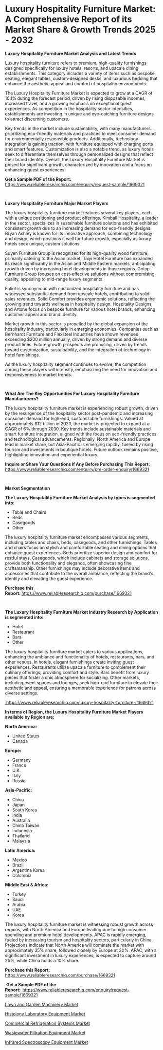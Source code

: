 <p><h1>Luxury Hospitality Furniture Market: A Comprehensive Report of its Market Share & Growth Trends 2025 - 2032</h1></p><p><strong>Luxury Hospitality Furniture Market Analysis and Latest Trends</strong></p>
<p><p>Luxury hospitality furniture refers to premium, high-quality furnishings designed specifically for luxury hotels, resorts, and upscale dining establishments. This category includes a variety of items such as bespoke seating, elegant tables, custom-designed desks, and luxurious bedding that enhance the aesthetic appeal and comfort of hospitality environments.</p><p>The Luxury Hospitality Furniture Market is expected to grow at a CAGR of 10.1% during the forecast period, driven by rising disposable incomes, increased travel, and a growing emphasis on exceptional guest experiences. As competition in the hospitality sector intensifies, establishments are investing in unique and eye-catching furniture designs to attract discerning customers.</p><p>Key trends in the market include sustainability, with many manufacturers prioritizing eco-friendly materials and practices to meet consumer demand for environmentally responsible products. Additionally, technology integration is gaining traction, with furniture equipped with charging ports and smart features. Customization is also a notable trend, as luxury hotels seek to differentiate themselves through personalized designs that reflect their brand identity. Overall, the Luxury Hospitality Furniture Market is poised for significant growth, characterized by innovation and a focus on enhancing guest experiences.</p></p>
<p><strong>Get a Sample PDF of the Report:&nbsp;</strong> <a href="https://www.reliableresearchiq.com/enquiry/request-sample/1669321?utm_campaign=1906&utm_medium=2&utm_source=Github&utm_content=ia&utm_term=08042025&utm_id=luxury-hospitality-furniture">https://www.reliableresearchiq.com/enquiry/request-sample/1669321</a></p>
<p>&nbsp;</p>
<p><strong>Luxury Hospitality Furniture Major Market Players</strong></p>
<p><p>The luxury hospitality furniture market features several key players, each with a unique positioning and product offerings. Kimball Hospitality, a leader in the sector, specializes in sustainable furniture solutions and has exhibited consistent growth due to an increasing demand for eco-friendly designs. Bryan Ashley is known for its innovative approach, combining technology and design, which positions it well for future growth, especially as luxury hotels seek unique, custom solutions.</p><p>Suyen Furniture Group is recognized for its high-quality wood furniture, primarily catering to the Asian market. Taiyi Hotel Furniture has expanded its reach significantly in the Asian and Middle Eastern markets, anticipating growth driven by increasing hotel developments in those regions. Gotop Furniture Group focuses on cost-effective solutions without compromising quality, appealing to mid-range luxury segments.</p><p>Foliot is synonymous with customized hospitality furniture and has witnessed substantial demand from upscale hotels, contributing to solid sales revenues. Solid Comfort provides ergonomic solutions, reflecting the growing trend towards wellness in hospitality design. Hospitality Designs and Artone focus on bespoke furniture for various hotel brands, enhancing customer appeal and brand identity.</p><p>Market growth in this sector is propelled by the global expansion of the hospitality industry, particularly in emerging economies. Companies such as Bernhardt Furniture and Flexsteel Industries have shown revenues exceeding $200 million annually, driven by strong demand and diverse product lines. Future growth prospects are promising, driven by trends toward customization, sustainability, and the integration of technology in hotel furnishings.</p><p>As the luxury hospitality segment continues to evolve, the competition among these players will intensify, emphasizing the need for innovation and responsiveness to market trends.</p></p>
<p>&nbsp;</p>
<p><strong>What Are The Key Opportunities For Luxury Hospitality Furniture Manufacturers?</strong></p>
<p><p>The luxury hospitality furniture market is experiencing robust growth, driven by the resurgence of the hospitality sector post-pandemic and increasing consumer demand for high-end, customizable furnishings. Valued at approximately $12 billion in 2023, the market is projected to expand at a CAGR of 6% through 2030. Key trends include sustainable materials and smart furniture integration, aligned with the focus on eco-friendly practices and technological advancements. Regionally, North America and Europe lead in market share, but Asia-Pacific is emerging rapidly, fueled by rising tourism and investments in boutique hotels. Future outlook remains positive, highlighting innovation and experiential luxury.</p></p>
<p><strong>Inquire or Share Your Questions If Any Before Purchasing This Report:</strong> <a href="https://www.reliableresearchiq.com/enquiry/pre-order-enquiry/1669321?utm_campaign=1906&utm_medium=2&utm_source=Github&utm_content=ia&utm_term=08042025&utm_id=luxury-hospitality-furniture">https://www.reliableresearchiq.com/enquiry/pre-order-enquiry/1669321</a></p>
<p>&nbsp;</p>
<p><strong>Market Segmentation</strong></p>
<p><strong>The Luxury Hospitality Furniture Market Analysis by types is segmented into:</strong></p>
<p><ul><li>Table and Chairs</li><li>Beds</li><li>Casegoods</li><li>Other</li></ul></p>
<p><p>The luxury hospitality furniture market encompasses various segments, including tables and chairs, beds, casegoods, and other furnishings. Tables and chairs focus on stylish and comfortable seating and dining options that enhance guest experiences. Beds prioritize superior design and comfort for restful stays. Casegoods, which include cabinets and storage solutions, provide both functionality and elegance, often showcasing fine craftsmanship. Other furnishings may include decorative items and accessories that contribute to the overall ambiance, reflecting the brand's identity and elevating the guest experience.</p></p>
<p><strong>Purchase this Report:&nbsp;</strong><a href="https://www.reliableresearchiq.com/purchase/1669321?utm_campaign=1906&utm_medium=2&utm_source=Github&utm_content=ia&utm_term=08042025&utm_id=luxury-hospitality-furniture">https://www.reliableresearchiq.com/purchase/1669321</a></p>
<p>&nbsp;</p>
<p><strong>The Luxury Hospitality Furniture Market Industry Research by Application is segmented into:</strong></p>
<p><ul><li>Hotel</li><li>Restaurant</li><li>Bars</li><li>Other</li></ul></p>
<p><p>The luxury hospitality furniture market caters to various applications, enhancing the ambiance and functionality of hotels, restaurants, bars, and other venues. In hotels, elegant furnishings create inviting guest experiences. Restaurants utilize upscale furniture to complement their culinary offerings, providing comfort and style. Bars benefit from luxury pieces that foster a chic atmosphere for socializing. Other markets, including event spaces and lounges, seek high-end furniture to elevate their aesthetic and appeal, ensuring a memorable experience for patrons across diverse settings.</p></p>
<p><a href="https://www.reliableresearchiq.com/luxury-hospitality-furniture-r1669321?utm_campaign=1906&utm_medium=2&utm_source=Github&utm_content=ia&utm_term=08042025&utm_id=luxury-hospitality-furniture">&nbsp;https://www.reliableresearchiq.com/luxury-hospitality-furniture-r1669321</a></p>
<p><strong>In terms of Region, the Luxury Hospitality Furniture Market Players available by Region are:</strong></p>
<p>
    <p> <strong> North America: </strong>
        <ul>
            <li>United States</li>
            <li>Canada</li>
        </ul>
        </p> 
    <p> <strong> Europe: </strong>
        <ul>
            <li>Germany</li>
            <li>France</li>
            <li>U.K.</li>
            <li>Italy</li>
            <li>Russia</li>
        </ul>
        </p> 
    <p> <strong> Asia-Pacific: </strong>
        <ul>
            <li>China</li>
            <li>Japan</li>
            <li>South Korea</li>
            <li>India</li>
            <li>Australia</li>
            <li>China Taiwan</li>
            <li>Indonesia</li>
            <li>Thailand</li>
            <li>Malaysia</li>
        </ul>
        </p> 
    <p> <strong> Latin America: </strong>
        <ul>
            <li>Mexico</li>
            <li>Brazil</li>
            <li>Argentina Korea</li>
            <li>Colombia</li>
        </ul>
        </p> 
    <p> <strong> Middle East & Africa: </strong>
        <ul>
            <li>Turkey</li>
            <li>Saudi</li>
            <li>Arabia</li>
            <li>UAE</li>
            <li>Korea</li>
        </ul>
    </p>
    </p>
<p><p>The luxury hospitality furniture market is witnessing robust growth across regions, with North America and Europe leading due to high consumer spending and premium hotel developments. APAC is rapidly emerging, fueled by increasing tourism and hospitality sectors, particularly in China. Projections indicate that North America will dominate the market with approximately 35% share, followed closely by Europe at 30%. APAC, with a significant investment in luxury experiences, is expected to capture around 25%, while China holds a 10% share.</p></p>
<p><strong>Purchase this Report: </strong><a href="https://www.reliableresearchiq.com/purchase/1669321?utm_campaign=1906&utm_medium=2&utm_source=Github&utm_content=ia&utm_term=08042025&utm_id=luxury-hospitality-furniture">https://www.reliableresearchiq.com/purchase/1669321</a></p>
<p>&nbsp;<strong>Get a Sample PDF of the Report:&nbsp;&nbsp;</strong><a href="https://www.reliableresearchiq.com/enquiry/request-sample/1669321?utm_campaign=1906&utm_medium=2&utm_source=Github&utm_content=ia&utm_term=08042025&utm_id=luxury-hospitality-furniture">https://www.reliableresearchiq.com/enquiry/request-sample/1669321</a></p>
<p><strong></strong></p>
<p><p><a href="https://github.com/leijavaagexo/Market-Research-Report-List-1/blob/main/lawn-and-garden-machinery-market.md?utm_campaign=1906&utm_medium=2&utm_source=Github&utm_content=ia&utm_term=08042025&utm_id=luxury-hospitality-furniture">Lawn and Garden Machinery Market</a></p><p><a href="https://github.com/pidlisseas/Market-Research-Report-List-1/blob/main/histology-laboratory-equipment-market.md?utm_campaign=1906&utm_medium=2&utm_source=Github&utm_content=ia&utm_term=08042025&utm_id=luxury-hospitality-furniture">Histology Laboratory Equipment Market</a></p><p><a href="https://github.com/wakerizaak8g/Market-Research-Report-List-1/blob/main/commercial-refrigeration-systems-market.md?utm_campaign=1906&utm_medium=2&utm_source=Github&utm_content=ia&utm_term=08042025&utm_id=luxury-hospitality-furniture">Commercial Refrigeration Systems Market</a></p><p><a href="https://github.com/kaddahblejc/Market-Research-Report-List-1/blob/main/wastewater-filtration-equipment-market.md?utm_campaign=1906&utm_medium=2&utm_source=Github&utm_content=ia&utm_term=08042025&utm_id=luxury-hospitality-furniture">Wastewater Filtration Equipment Market</a></p><p><a href="https://github.com/tanckfelli84/Market-Research-Report-List-1/blob/main/infrared-spectroscopy-equipment-market.md?utm_campaign=1906&utm_medium=2&utm_source=Github&utm_content=ia&utm_term=08042025&utm_id=luxury-hospitality-furniture">Infrared Spectroscopy Equipment Market</a></p></p>